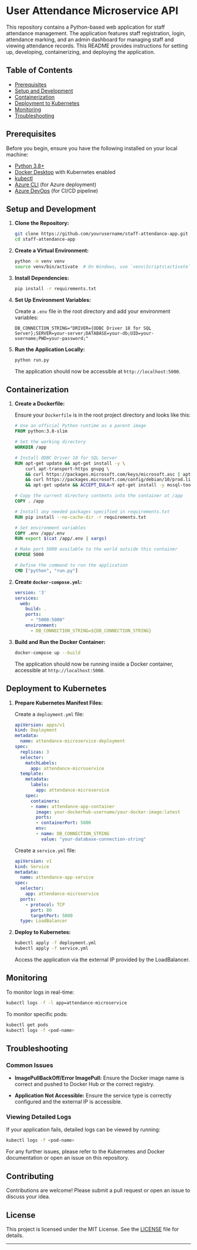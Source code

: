 #  User Attendance Microservice API

This repository contains a Python-based web application for staff attendance management. The application features staff registration, login, attendance marking, and an admin dashboard for managing staff and viewing attendance records. This README provides instructions for setting up, developing, containerizing, and deploying the application.

## Table of Contents

- [Prerequisites](#prerequisites)
- [Setup and Development](#setup-and-development)
- [Containerization](#containerization)
- [Deployment to Kubernetes](#deployment-to-kubernetes)
- [Monitoring](#monitoring)
- [Troubleshooting](#troubleshooting)

## Prerequisites

Before you begin, ensure you have the following installed on your local machine:

- [Python 3.8+](https://www.python.org/downloads/)
- [Docker Desktop](https://www.docker.com/products/docker-desktop) with Kubernetes enabled
- [kubectl](https://kubernetes.io/docs/tasks/tools/install-kubectl/)
- [Azure CLI](https://docs.microsoft.com/en-us/cli/azure/install-azure-cli) (for Azure deployment)
- [Azure DevOps](https://azure.microsoft.com/en-us/services/devops/) (for CI/CD pipeline)

## Setup and Development

1. **Clone the Repository:**

   ```bash
   git clone https://github.com/yourusername/staff-attendance-app.git
   cd staff-attendance-app
   ```

2. **Create a Virtual Environment:**

   ```bash
   python -m venv venv
   source venv/bin/activate  # On Windows, use `venv\Scripts\activate`
   ```

3. **Install Dependencies:**

   ```bash
   pip install -r requirements.txt
   ```

4. **Set Up Environment Variables:**

   Create a `.env` file in the root directory and add your environment variables:

   ```
   DB_CONNECTION_STRING="DRIVER={ODBC Driver 18 for SQL Server};SERVER=your-server;DATABASE=your-db;UID=your-username;PWD=your-password;"
   ```

5. **Run the Application Locally:**

   ```bash
   python run.py
   ```

   The application should now be accessible at `http://localhost:5000`.

## Containerization

1. **Create a Dockerfile:**

   Ensure your `Dockerfile` is in the root project directory and looks like this:

   ```Dockerfile
   # Use an official Python runtime as a parent image
   FROM python:3.8-slim

   # Set the working directory
   WORKDIR /app

   # Install ODBC Driver 18 for SQL Server
   RUN apt-get update && apt-get install -y \
       curl apt-transport-https gnupg \
       && curl https://packages.microsoft.com/keys/microsoft.asc | apt-key add - \
       && curl https://packages.microsoft.com/config/debian/10/prod.list | tee /etc/apt/sources.list.d/msprod.list \
       && apt-get update && ACCEPT_EULA=Y apt-get install -y mssql-tools18 unixodbc-dev

   # Copy the current directory contents into the container at /app
   COPY . /app

   # Install any needed packages specified in requirements.txt
   RUN pip install --no-cache-dir -r requirements.txt

   # Set environment variables
   COPY .env /app/.env
   RUN export $(cat /app/.env | xargs)

   # Make port 5000 available to the world outside this container
   EXPOSE 5000

   # Define the command to run the application
   CMD ["python", "run.py"]
   ```

2. **Create `docker-compose.yml`:**

   ```yaml
   version: '3'
   services:
     web:
       build: .
       ports:
         - "5000:5000"
       environment:
         - DB_CONNECTION_STRING=${DB_CONNECTION_STRING}
   ```

3. **Build and Run the Docker Container:**

   ```bash
   docker-compose up --build
   ```

   The application should now be running inside a Docker container, accessible at `http://localhost:5000`.

## Deployment to Kubernetes

1. **Prepare Kubernetes Manifest Files:**

   Create a `deployment.yml` file:

   ```yaml
   apiVersion: apps/v1
   kind: Deployment
   metadata:
     name: attendance-microservice-deployment
   spec:
     replicas: 3
     selector:
       matchLabels:
         app: attendance-microservice
     template:
       metadata:
         labels:
           app: attendance-microservice
       spec:
         containers:
         - name: attendance-app-container
           image: your-dockerhub-username/your-docker-image:latest
           ports:
           - containerPort: 5000
           env:
           - name: DB_CONNECTION_STRING
             value: "your-database-connection-string"
   ```

   Create a `service.yml` file:

   ```yaml
   apiVersion: v1
   kind: Service
   metadata:
     name: attendance-app-service
   spec:
     selector:
       app: attendance-microservice
     ports:
       - protocol: TCP
         port: 80
         targetPort: 5000
     type: LoadBalancer
   ```

2. **Deploy to Kubernetes:**

   ```bash
   kubectl apply -f deployment.yml
   kubectl apply -f service.yml
   ```

   Access the application via the external IP provided by the LoadBalancer.

## Monitoring

To monitor logs in real-time:

```bash
kubectl logs -f -l app=attendance-microservice
```

To monitor specific pods:

```bash
kubectl get pods
kubectl logs -f <pod-name>
```

## Troubleshooting

### Common Issues

- **ImagePullBackOff/Error ImagePull:**
  Ensure the Docker image name is correct and pushed to Docker Hub or the correct registry.

- **Application Not Accessible:**
  Ensure the service type is correctly configured and the external IP is accessible.

### Viewing Detailed Logs

If your application fails, detailed logs can be viewed by running:

```bash
kubectl logs -f <pod-name>
```

For any further issues, please refer to the Kubernetes and Docker documentation or open an issue on this repository.

## Contributing

Contributions are welcome! Please submit a pull request or open an issue to discuss your idea.

## License

This project is licensed under the MIT License. See the [LICENSE](LICENSE) file for details.

---
